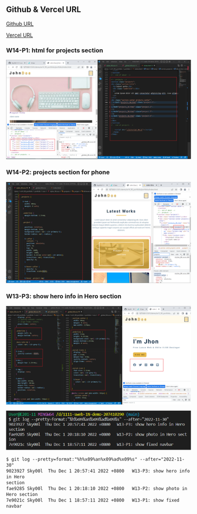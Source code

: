 ## Github & Vercel URL

[Github URL](https://github.com/Sky00l/1111-sweb-1N-demo-207410290)

[Vercel URL](https://1111-sweb-1-n-demo-207410290-dl4i.vercel.app/)

### W14-P1: html for projects section

![](w14-p1.png)

### W14-P2: projects section for phone

![](w14-p2.png)

### W13-P3: show hero info in Hero section

![](w13-p3.png)


![](w13-logs.png)

```
$ git log --pretty=format:"%h%x09%an%x09%ad%x09%s" --after="2022-11-30"
9023927 Sky00l  Thu Dec 1 20:57:41 2022 +0800   W13-P3: show hero info in Hero 
section
fae9285 Sky00l  Thu Dec 1 20:18:10 2022 +0800   W13-P2: show photo in Hero section
7e9021c Sky00l  Thu Dec 1 18:57:11 2022 +0800   W13-P1: show fixed navbar   
```
